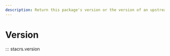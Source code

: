 ```yaml
---
description: Return this package's version or the version of an upstream
---
```


# Version

::: stacrs.version
